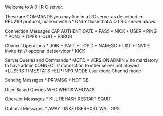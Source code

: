 
Welcome to A O I R C server. 

These are COMMANDS you may find in a IRC server as described in RFC2119 protocol, marked with a * ONLY those that A O I R C server allows.

Connection Messages
    CAP 
    AUTHENTICATE 
    * PASS 
    * NICK 
    * USER 
    * PING 
    * PONG 
    * OPER 
    * QUIT 
    * ERROR

Channel Operations
    * JOIN 
    * PART 
    * TOPIC
    * NAMESC
    * LIST 
    * INVITE 
        Invite list	// opcional del servidor
    * KICK 

Server Queries and Commands
    * MOTD 
    * VERSION 
    ADMIN       	// no mandatory to have admin 
    CONNECT     	// connection to other server not allowed
    *LUSERS 
    TIME 
    STATS 
    HELP 
    INFO 
    MODE 
        User mode
        Channel mode

Sending Messages
    * PRIVMSG
    * NOTICE

User-Based Queries
    WHO 
    WHOIS 
    WHOWAS 

Operator Messages
    * KILL
    REHASH
    RESTART 
    SQUIT

Optional Messages
    * AWAY
    LINKS 
    USERHOST
    WALLOPS 


